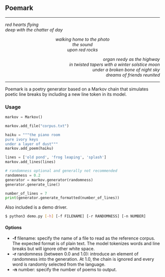## Poemark
-----------

<p align="left"><em>
red hearts flying<br />
deep with the chatter of day
</em></p>


<p align="center"><em>
walking home to the photo<br />
the sound<br />
upon red rocks
</em></p>


<p align="right"><em>organ reedy as the highway<br />
in twisted tapers with a winter solstice moon<br />
under a broken bone of night sky<br />
dreams of friends reunited
</em></p>

-----

Poemark is a poetry generator based on a Markov chain that simulates poetic line breaks by including a new line token in its model.

### Usage

```python
markov = Markov()

markov.add_file("corpus.txt")

haiku = """the piano room
pure ivory keys
under a layer of dust"""
markov.add_poem(haiku)

lines = ['old pond', 'frog leaping', 'splash']
markov.add_lines(lines)

# randomness optional and generally not recommended
randomness = 0.2
generator = markov.generator(randomness)
generator.generate_line()

number_of_lines = 7
print(generator.generate_formatted(number_of_lines))
```

Also included is a demo driver.

```bash
$ python3 demo.py [-h] [-f FILENAME] [-r RANDOMNESS] [-n NUMBER]
```

#### Options
- **-f** filename: specify the name of a file to read as the reference corpus. The expected format is of plain text. The model tokenizes words and line breaks but will ignore other white space.
- **-r** randomness (between 0.0 and 1.0): introduce an element of randomness into the generation. At 1.0, the chain is ignored and every word is randomly selected from the language. 
- **-n** number: specify the number of poems to output.
